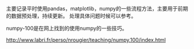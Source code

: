 主要记录平时使用pandas，matplotlib，numpy的一些流程方法，主要用于前期的数据预处理，持续更新。
处理具体问题时候可以参考。

numpy-100是在网上找到的使用numpy的一些技巧。

http://www.labri.fr/perso/nrougier/teaching/numpy.100/index.html